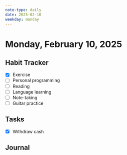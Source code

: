```yaml
---
note-type: daily
date: 2025-02-10
weekday: monday
---
```


# Monday, February 10, 2025

## Habit Tracker

- [x] Exercise
- [ ] Personal programming
- [ ] Reading
- [ ] Language learning
- [ ] Note-taking
- [ ] Guitar practice

## Tasks

- [x] Withdraw cash

## Journal
